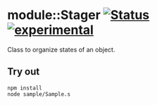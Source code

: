 
# module::Stager [![Status](https://github.com/Wandalen/wStager/workflows/Publish/badge.svg)](https://github.com/Wandalen/wStager/actions?query=workflow%3APublish) [![experimental](https://img.shields.io/badge/stability-experimental-orange.svg)](https://github.com/emersion/stability-badges#experimental) 

Class to organize states of an object.

## Try out
```
npm install
node sample/Sample.s
```





































